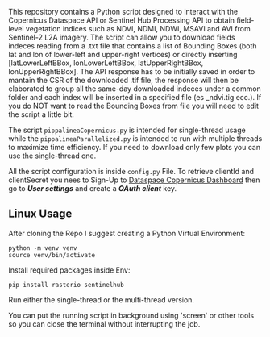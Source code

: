 This repository contains a Python script designed to interact with the Copernicus Dataspace API  or Sentinel Hub Processing API to obtain field-level vegetation indices such as NDVI, NDMI, NDWI, MSAVI and AVI from Sentinel-2 L2A imagery.
The script can allow you to download fields indeces reading from a .txt file that contains a list of Bounding Boxes (both lat and lon of lower-left and upper-right vertices) or directly inserting [latLowerLeftBBox, lonLowerLeftBBox, latUpperRightBBox, lonUpperRightBBox]. The API response has to be initially saved in order to mantain the CSR of the downloaded .tif file, the response will then be elaborated to group all the same-day downloaded indeces under a common folder and each index will be inserted in a specified file (es <file>_ndvi.tig ecc.).
If you do NOT want to read the Bounding Boxes from file you will need to edit the script a little bit. 

The script `pippalineaCopernicus.py` is intended for single-thread usage while the `pippalineaParallelized.py` is intended to run with multiple threads to maximize time efficiency. If you need to download only few plots you can use the single-thread one.

All the script configuration is inside `config.py` File. To retrieve clientId and clientSecret you nees to Sign-Up to [Dataspace Copernicus Dashboard](https://shapps.dataspace.copernicus.eu/dashboard/#/) then go to ***User settings*** and create a ***OAuth client*** key.

## Linux Usage
After cloning the Repo I suggest creating a Python Virtual Environment:
```
python -m venv venv
source venv/bin/activate
```
Install required packages inside Env:
```
pip install rasterio sentinelhub
```
Run either the single-thread or the multi-thread version.

You can put the running script in background using 'screen' or other tools so you can close the terminal without interrupting the job.
